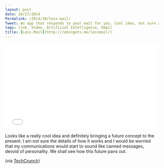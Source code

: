 ```yaml
---
layout: post
date: 10/27/2014
Permalink: /2014/10/less-mail/
Tweet: An app that responds to your mail for you. Cool idea, not sure an app can mirror my personality.
tags: link, Video, Artificial Intelligence, Email
title: [Less.Mail](http://robingets.me/lessmail/)
---
```


<iframe id="video" id="video" src="//player.vimeo.com/video/110052494" width="500" height="281" frameborder="0" webkitallowfullscreen mozallowfullscreen allowfullscreen></iframe>

<p>Looks like a really cool idea and definitely bringing a future concept to the present. I am not sure the details of how it works and I would be worried that my communications would start to sound like canned messages, devoid of personality. We shall see how this future pans out.</p>

<p>(via <a href="http://techcrunch.com/2014/10/27/robin-labs-launches-less-mail-an-a-i-based-assistant-that-responds-to-emails-for-you/">TechCrunch</a>)</p>